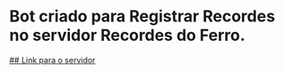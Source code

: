 # Bot criado para Registrar Recordes no servidor Recordes do Ferro.

[## Link para o servidor](https://discord.gg/FypU2sBzZM)
